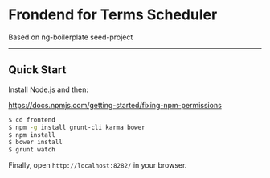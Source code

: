 # Frondend for Terms Scheduler 

Based on ng-boilerplate seed-project 

***

## Quick Start

Install Node.js and then:

https://docs.npmjs.com/getting-started/fixing-npm-permissions

```sh
$ cd frontend
$ npm -g install grunt-cli karma bower
$ npm install
$ bower install
$ grunt watch
```

Finally, open `http://localhost:8282/` in your browser.
